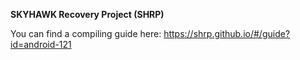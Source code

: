 **SKYHAWK Recovery Project (SHRP)**

You can find a compiling guide here: https://shrp.github.io/#/guide?id=android-121
